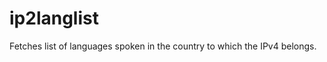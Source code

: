 ip2langlist
===========

Fetches list of languages spoken in the country to which the IPv4 belongs.
